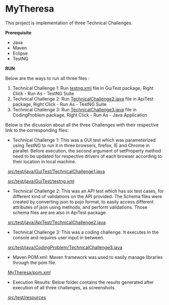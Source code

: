 # MyTheresa
This project is implementation of three Technical Challenges. 

**Prerequisite**

- Java 
- Maven 
- Eclipse 
- TestNG

**RUN**

Below are the ways to run all three files :
1. Technical Challenge 1: Run [testng.xml](https://github.com/robinch93/MyTheresa/blob/master/MyTheresa/src/test/java/GuiTest/testng.xml) file in GuiTest package, Right Click - Run As - TestNG Suite
2. Technical Challenge 2: Run [TechnicalChallenge2.java](https://github.com/robinch93/MyTheresa/blob/master/MyTheresa/src/test/java/ApiTest/TechnicalChallenge2.java) file in ApiTest package, Right Click - Run As - TestNG Suite 
3. Technical Challenge 3: Run [TechnicalChallenge3.java](https://github.com/robinch93/MyTheresa/blob/master/MyTheresa/src/test/java/CodingProblem/TechnicalChallenge3.java) file in CodingProblem package, Right Click - Run As - Java Application

Below is the dicussion about all the three Challenges with their respective link to the corresponding files:

- Technical Challenge 1: This was a GUI test which was parameterized using TestNG to run it in three browsers, firefox, IE and Chrome in parallel. Before execution, the second argument of setProperty method need to be updated for respective drivers of each browser according to their location in local machine. 

&nbsp; [src/test/java/GuiTest/TechnicalChallenge1.java](https://github.com/robinch93/MyTheresa/blob/master/MyTheresa/src/test/java/GuiTest/TechnicalChallenge1.java)

&nbsp; [src/test/java/GuiTest/testng.xml](https://github.com/robinch93/MyTheresa/blob/master/MyTheresa/src/test/java/GuiTest/testng.xml)

- Technical Challenge 2: This was an API test which has six test cases, for different kind of validations on the API provided. The Schema files were created by converting json to pojo format, to easily access different attributes of json using methods, and perform validations. Those schema files are are also in ApiTest package. 

&nbsp; [src/test/java/ApiTest/TechnicalChallenge2.java](https://github.com/robinch93/MyTheresa/blob/master/MyTheresa/src/test/java/ApiTest/TechnicalChallenge2.java)

- Technical Challenge 3: This was a coding challenge. It executes in the console and requires user input in between. 

&nbsp; [src/test/java/CodingProblem/TechnicalChallenge3.java](https://github.com/robinch93/MyTheresa/blob/master/MyTheresa/src/test/java/CodingProblem/TechnicalChallenge3.java)


- Maven POM.xml: Maven framework was used to easily manage libraries through the pom file. 

&nbsp; [MyTheresa/pom.xml](https://github.com/robinch93/MyTheresa/blob/master/MyTheresa/pom.xml)

- Execution Results: Below folder contains the results generated after execution of all three challenges, as screenshots. 

&nbsp; [src/test/resources](https://github.com/robinch93/MyTheresa/tree/master/MyTheresa/src/test/resources)










